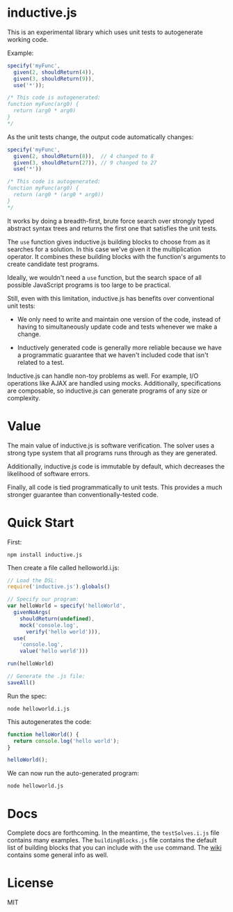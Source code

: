 inductive.js
============

This is an experimental library which uses unit tests
to autogenerate working code.

Example:

```js
specify('myFunc',
  given(2, shouldReturn(4)),
  given(3, shouldReturn(9)),
  use('*'));

/* This code is autogenerated:
function myFunc(arg0) {
  return (arg0 * arg0)
}
*/
```

As the unit tests change, the output code automatically changes:

```js
specify('myFunc',
  given(2, shouldReturn(8)),  // 4 changed to 8
  given(3, shouldReturn(27)), // 9 changed to 27
  use('*'))

/* This code is autogenerated:
function myFunc(arg0) {
  return (arg0 * (arg0 * arg0))
}
*/
```

It works by doing a breadth-first,
brute force search
over strongly typed abstract syntax trees
and returns the first one that satisfies the unit tests.

The `use` function gives inductive.js building blocks to choose from
as it searches for a solution.
In this case we've given it the multiplication operator.
It combines these building blocks
with the function's arguments
to create candidate test programs.

Ideally, we wouldn't need a `use` function,
but the search space of all possible JavaScript programs
is too large to be practical.

Still, even with this limitation,
inductive.js has benefits over conventional unit tests:

* We only need to write and maintain one version of the code,
instead of having to simultaneously update code and tests
whenever we make a change.

* Inductively generated code is generally more reliable
because we have a programmatic guarantee
that we haven't included code that isn't related to a test.

Inductive.js can handle non-toy problems as well.
For example, I/O operations like AJAX are handled using mocks.
Additionally, specifications are composable,
so inductive.js can generate programs of any size or complexity.

Value
=====

The main value of inductive.js is software verification.
The solver uses a strong type system that all programs runs through
as they are generated.

Additionally, inductive.js code is immutable by default,
which decreases the likelihood of software errors.

Finally, all code is tied programmatically to unit tests.
This provides a much stronger guarantee than conventionally-tested code.

Quick Start
===========

First:

    npm install inductive.js

Then create a file called helloworld.i.js:

```js
// Load the DSL:
require('inductive.js').globals()

// Specify our program:
var helloWorld = specify('helloWorld',
  givenNoArgs(
    shouldReturn(undefined),
    mock('console.log',
      verify('hello world'))),
  use(
    'console.log',
    value('hello world')))

run(helloWorld)

// Generate the .js file:
saveAll()
```

Run the spec:

    node helloworld.i.js

This autogenerates the code:

```js
function helloWorld() {
  return console.log('hello world');
}

helloWorld();
```

We can now run the auto-generated program:

    node helloworld.js

Docs
====

Complete docs are forthcoming.
In the meantime, the `testSolves.i.js` file contains many examples.
The `buildingBlocks.js` file contains the default list of building blocks
that you can include with the `use` command.
The [wiki](https://github.com/omphalos/inductive.js/wiki)
contains some general info as well.

License
=======

MIT
